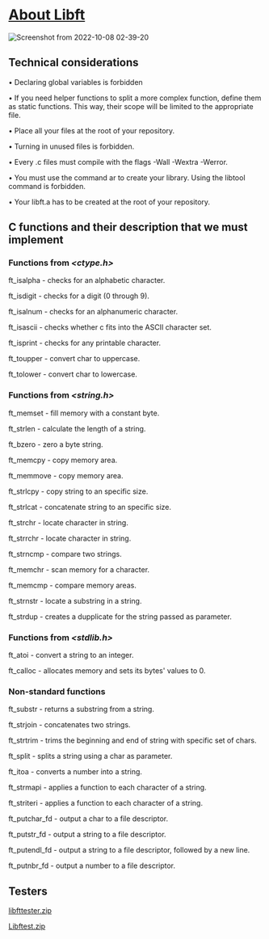 # <a href ="https://github.com/svkhacha/Libft/files/9737874/en.subject.pdf" target = "_blank"> About Libft </a>

![Screenshot from 2022-10-08 02-39-20](https://user-images.githubusercontent.com/115194519/194672705-07479e92-bb9e-4d5b-a155-100d099ae8c8.png)

## Technical considerations
• Declaring global variables is forbidden

• If you need helper functions to split a more complex function, define them as static
functions. This way, their scope will be limited to the appropriate file.

• Place all your files at the root of your repository.

• Turning in unused files is forbidden.

• Every .c files must compile with the flags -Wall -Wextra -Werror.

• You must use the command ar to create your library. Using the libtool command
is forbidden.

• Your libft.a has to be created at the root of your repository.

## C functions and their description that we must implement
### Functions from _<ctype.h>_

ft_isalpha - checks for an alphabetic character.

ft_isdigit - checks for a digit (0 through 9).

ft_isalnum - checks for an alphanumeric character.

ft_isascii - checks whether c fits into the ASCII character set.

ft_isprint - checks for any printable character.

ft_toupper - convert char to uppercase.

ft_tolower - convert char to lowercase.

### Functions from _<string.h>_

ft_memset - fill memory with a constant byte.

ft_strlen - calculate the length of a string.

ft_bzero - zero a byte string.

ft_memcpy - copy memory area.

ft_memmove - copy memory area.

ft_strlcpy - copy string to an specific size.

ft_strlcat - concatenate string to an specific size.

ft_strchr - locate character in string.

ft_strrchr - locate character in string.

ft_strncmp - compare two strings.

ft_memchr - scan memory for a character.

ft_memcmp - compare memory areas.

ft_strnstr - locate a substring in a string.

ft_strdup - creates a dupplicate for the string passed as parameter.

### Functions from _<stdlib.h>_

ft_atoi - convert a string to an integer.

ft_calloc - allocates memory and sets its bytes' values to 0.

### Non-standard functions

ft_substr - returns a substring from a string.

ft_strjoin - concatenates two strings.

ft_strtrim - trims the beginning and end of string with specific set of chars.

ft_split - splits a string using a char as parameter.

ft_itoa - converts a number into a string.

ft_strmapi - applies a function to each character of a string.

ft_striteri - applies a function to each character of a string.

ft_putchar_fd - output a char to a file descriptor.

ft_putstr_fd - output a string to a file descriptor.

ft_putendl_fd - output a string to a file descriptor, followed by a new line.

ft_putnbr_fd - output a number to a file descriptor.

## Testers
[libfttester.zip](https://github.com/svkhacha/Libft/files/9737856/libfttester.zip)

[Libftest.zip](https://github.com/svkhacha/Libft/files/9737858/Libftest.zip)



